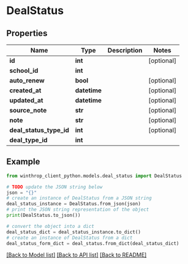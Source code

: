 # DealStatus


## Properties

Name | Type | Description | Notes
------------ | ------------- | ------------- | -------------
**id** | **int** |  | [optional] 
**school_id** | **int** |  | 
**auto_renew** | **bool** |  | [optional] 
**created_at** | **datetime** |  | [optional] 
**updated_at** | **datetime** |  | [optional] 
**source_note** | **str** |  | [optional] 
**note** | **str** |  | [optional] 
**deal_status_type_id** | **int** |  | [optional] 
**deal_type_id** | **int** |  | 

## Example

```python
from winthrop_client_python.models.deal_status import DealStatus

# TODO update the JSON string below
json = "{}"
# create an instance of DealStatus from a JSON string
deal_status_instance = DealStatus.from_json(json)
# print the JSON string representation of the object
print(DealStatus.to_json())

# convert the object into a dict
deal_status_dict = deal_status_instance.to_dict()
# create an instance of DealStatus from a dict
deal_status_form_dict = deal_status.from_dict(deal_status_dict)
```
[[Back to Model list]](../README.md#documentation-for-models) [[Back to API list]](../README.md#documentation-for-api-endpoints) [[Back to README]](../README.md)


